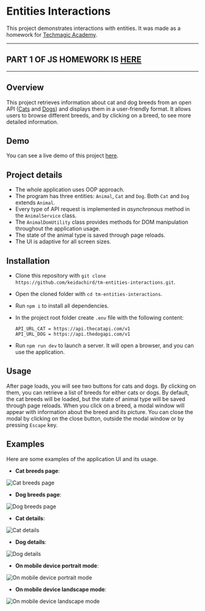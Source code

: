# Entities Interactions

This project demonstrates interactions with entities. It was made as a homework for [Techmagic Academy](https://www.techmagic.co/techmagic-academy).

---

## PART 1 OF JS HOMEWORK IS [HERE](https://github.com/keidachird/tm-basic-queue)

---

## Overview

This project retrieves information about cat and dog breeds from an open API ([Cats](https://thecatapi.com/) and [Dogs](https://thedogapi.com/)) and displays them in a user-friendly format. It allows users to browse different breeds, and by clicking on a breed, to see more detailed information.

## Demo

You can see a live demo of this project [here](https://keidachird.github.io/tm-entities-interactions/).

## Project details

- The whole application uses OOP approach.
- The program has three entities: `Animal`, `Cat` and `Dog`. Both `Cat` and `Dog` extends `Animal`.
- Every type of API request is implemented in _asynchronous_ method in the `AnimalService` class.
- The `AnimalDomUtility` class provides methods for DOM manipulation throughout the application usage.
- The state of the animal type is saved through page reloads.
- The UI is adaptive for all screen sizes.

## Installation

- Clone this repository with `git clone https://github.com/keidachird/tm-entities-interactions.git`.
- Open the cloned folder with `cd tm-entities-interactions`.
- Run `npm i` to install all dependencies.
- In the project root folder create `.env` file with the following content:

  ```
  API_URL_CAT = https://api.thecatapi.com/v1
  API_URL_DOG = https://api.thedogapi.com/v1

  ```

- Run `npm run dev` to launch a server. It will open a browser, and you can use the application.

## Usage

After page loads, you will see two buttons for cats and dogs. By clicking on them, you can retrieve a list of breeds for either cats or dogs. By default, the cat breeds will be loaded, but the state of animal type will be saved through page reloads. When you click on a breed, a modal window will appear with information about the breed and its picture. You can close the modal by clicking on the close button, outside the modal window or by pressing `Escape` key.

## Examples

Here are some examples of the application UI and its usage.

- **Cat breeds page**:

![Cat breeds page](https://i.ibb.co/ySvBbTg/tm-entities-interactions-screenshot-cats.png)

- **Dog breeds page**:

![Dog breeds page](https://i.ibb.co/Gds9Y7j/tm-entities-interactions-screenshot-dogs.png)

- **Cat details**:

![Cat details](https://i.ibb.co/Ry8wCxq/tm-entities-interactions-screenshot-cat-details.png)

- **Dog details**:

![Dog details](https://i.ibb.co/JnNMhH0/tm-entities-interactions-screenshot-dog-details.png)

- **On mobile device portrait mode**:

![On mobile device portrait mode](https://i.ibb.co/hY8v01P/tm-entities-interactions-screenshot-mobile-portrait.png)

- **On mobile device landscape mode**:

![On mobile device landscape mode](https://i.ibb.co/dGp7Mnj/tm-entities-interactions-screenshot-mobile-landscape.png)

```

```
